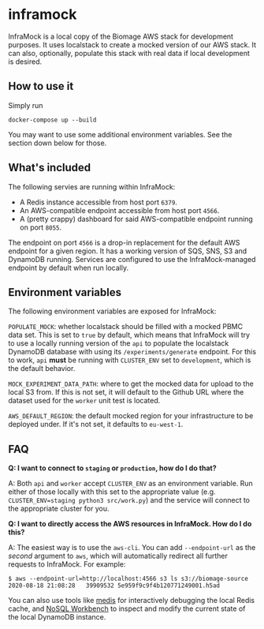 inframock
=========

InfraMock is a local copy of the Biomage AWS stack for development purposes. It uses localstack to
create a mocked version of our AWS stack. It can also, optionally, populate this stack with real data
if local development is desired.

How to use it
-------------

Simply run

    docker-compose up --build

You may want to use some additional environment variables. See the section down below for those.

What's included
---------------
The following servies are running within InfraMock:

* A Redis instance accessible from host port `6379`.
* An AWS-compatible endpoint accessible from host port `4566`.
* A (pretty crappy) dashboard for said AWS-compatible endpoint running on port `8055`.

The endpoint on port `4566` is a drop-in replacement for the default AWS endpoint for a given
region. It has a working version of SQS, SNS, S3 and DynamoDB running. Services are configured
to use the InfraMock-managed endpoint by default when run locally.

Environment variables
---------------------

The following environment variables are exposed for InfraMock:

`POPULATE_MOCK`: whether localstack should be filled with a mocked PBMC data set. This is
set to `true` by default, which means that InfraMock will try to use a locally running version of 
the `api` to populate the localstack DynamoDB database with using its `/experiments/generate` endpoint. 
For this to work, `api` **must** be running with `CLUSTER_ENV` set to `development`, which is the default behavior.

`MOCK_EXPERIMENT_DATA_PATH`: where to get the mocked data for upload to the local S3 from. If
this is not set, it will default to the Github URL where the dataset used for the `worker` unit
test is located.

`AWS_DEFAULT_REGION`: the default mocked region for your infrastructure to be deployed under. If it's not set, 
it defaults to `eu-west-1`.

FAQ
---

**Q: I want to connect to `staging` or `production`, how do I do that?**

A: Both `api` and `worker` accept `CLUSTER_ENV` as an environment variable. Run either of those locally
with this set to the appropriate value (e.g. `CLUSTER_ENV=staging python3 src/work.py`) and the service
will connect to the appropriate cluster for you.

**Q: I want to directly access the AWS resources in InfraMock. How do I do this?**

A: The easiest way is to use the `aws-cli`. You can add `--endpoint-url` as the *second* argument to
`aws`, which will automatically redirect all further requests to InfraMock. For example:

    $ aws --endpoint-url=http://localhost:4566 s3 ls s3://biomage-source
    2020-08-18 21:08:28   39909532 5e959f9c9f4b120771249001.h5ad

You can also use tools like [medis](https://github.com/luin/medis) for interactively debugging the local
Redis cache, and [NoSQL Workbench](https://docs.aws.amazon.com/amazondynamodb/latest/developerguide/workbench.html)
to inspect and modify the current state of the local DynamoDB instance.
